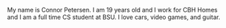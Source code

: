 My name is Connor Petersen. I am 19 years old and I work for CBH Homes and I am a full time CS student at BSU. I love cars, video games, and guitar.
